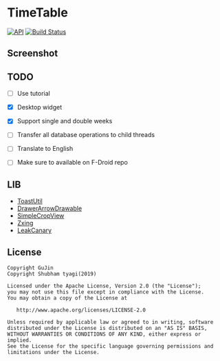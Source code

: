 # TimeTable
[![API](https://img.shields.io/badge/API-21%2B-green.svg)](https://developer.android.com/about/versions/android-5.0.html) [![Build Status](https://travis-ci.org/SubhamTyagi/TimeTable.svg?branch=master)](https://travis-ci.org/SubhamTyagi/TimeTable)


## Screenshot


## TODO
- [ ] Use tutorial
- [X] Desktop widget
- [X] Support single and double weeks  
- [ ] Transfer all database operations to child threads
- [ ] Translate to English
- [ ] Make sure to available on F-Droid repo



## LIB
- [ToastUtil](https://github.com/GuJin/ToastUtil)
- [DrawerArrowDrawable](https://github.com/ChrisRenke/DrawerArrowDrawable)
- [SimpleCropView](https://github.com/IsseiAoki/SimpleCropView)
- [Zxing](https://github.com/zxing/zxing)
- [LeakCanary](https://github.com/square/leakcanary)

## License
    Copyright GuJin
    Copyright Shubham tyagi(2019)

    Licensed under the Apache License, Version 2.0 (the "License");
    you may not use this file except in compliance with the License.
    You may obtain a copy of the License at

       http://www.apache.org/licenses/LICENSE-2.0

    Unless required by applicable law or agreed to in writing, software
    distributed under the License is distributed on an "AS IS" BASIS,
    WITHOUT WARRANTIES OR CONDITIONS OF ANY KIND, either express or implied.
    See the License for the specific language governing permissions and
    limitations under the License.
